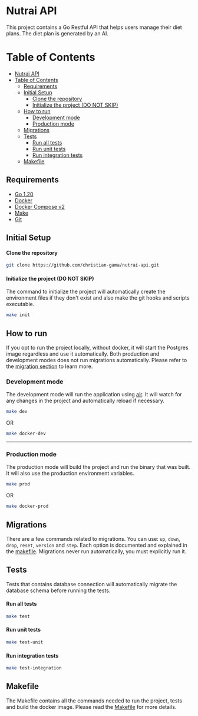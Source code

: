 # Nutrai API
This project contains a Go Restful API that helps users manage their diet plans. The diet plan is generated by an AI.

# Table of Contents
- [Nutrai API](#nutrai-api)
- [Table of Contents](#table-of-contents)
  - [Requirements](#requirements)
  - [Initial Setup](#initial-setup)
      - [Clone the repository](#clone-the-repository)
      - [Initialize the project (DO NOT SKIP)](#initialize-the-project-do-not-skip)
  - [How to run](#how-to-run)
    - [Development mode](#development-mode)
    - [Production mode](#production-mode)
  - [Migrations](#migrations)
  - [Tests](#tests)
      - [Run all tests](#run-all-tests)
      - [Run unit tests](#run-unit-tests)
      - [Run integration tests](#run-integration-tests)
  - [Makefile](#makefile)

## Requirements
- [Go 1.20](https://golang.org/doc/install)
- [Docker](https://docs.docker.com/install/)
- [Docker Compose v2](https://docs.docker.com/compose/install/)
- [Make](https://www.gnu.org/software/make/)
- [Git](https://git-scm.com/book/en/v2/Getting-Started-Installing-Git)

## Initial Setup
#### Clone the repository
```sh
git clone https://github.com/christian-gama/nutrai-api.git
```

#### Initialize the project (DO NOT SKIP)
The command to initialize the project will automatically create the environment files if they don't exist and also make the git hooks and scripts executable.
```sh
make init
```

## How to run
If you opt to run the project locally, without docker, it will start the Postgres image regardless and use it automatically. Both production and development modes does not run migrations automatically. Please refer to the [migration section](#migrations) to learn more.
### Development mode
The development mode will run the application using [air](https://github.com/cosmtrek/air). It will watch for any changes in the project and automatically reload if necessary.
```sh
make dev
```

OR

```sh
make docker-dev
```
----------
### Production mode
The production mode will build the project and run the binary that was built. It will also use the production environment variables. 
```sh
make prod
```
OR

```sh
make docker-prod
```

## Migrations
There are a few commands related to migrations. You can use: `up`, `down`, `drop`, `reset`, `version` and `step`. Each option is documented and explained in the [makefile](#makefile). Migrations never run automatically, you must explicitly run it.

## Tests
Tests that contains database connection will automatically migrate the database schema before running the tests.

#### Run all tests
```sh
make test
```

#### Run unit tests
```sh
make test-unit
```

#### Run integration tests
```sh
make test-integration
```

## Makefile
The Makefile contains all the commands needed to run the project, tests and build the docker image. Please read the [Makefile](Makefile) for more details.